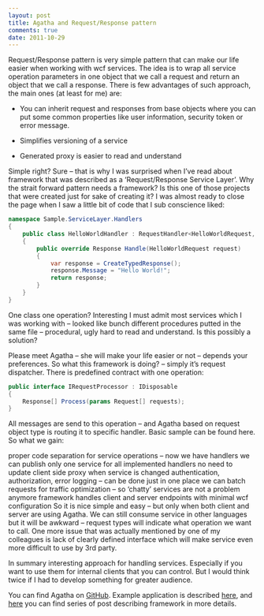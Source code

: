 ```yaml
--- 
layout: post
title: Agatha and Request/Response pattern
comments: true
date: 2011-10-29
---
```


Request/Response pattern is very simple pattern that can make our life easier when working with wcf services. The idea is to wrap all service operation parameters in one object that we call a request and return an object that we call a response. There is few advantages of such approach, the main ones (at least for me) are:

- You can inherit request and responses from base objects where you can put some common properties like user information, security token or error message.

- Simplifies versioning of a service

- Generated proxy is easier to read and understand

Simple right? Sure – that is why I was surprised when I’ve read about framework that was described as a ‘Request/Response Service Layer’. Why the strait forward pattern needs a framework? Is this one of those projects that were created just for sake of creating it? I was almost ready to close the page when I saw a little bit of code that I sub conscience liked:

``` csharp
namespace Sample.ServiceLayer.Handlers
{
    public class HelloWorldHandler : RequestHandler<HelloWorldRequest, HelloWorldResponse>
    {
        public override Response Handle(HelloWorldRequest request)
        {
            var response = CreateTypedResponse();
            response.Message = "Hello World!";
            return response;
        }
    }
}
```

One class one operation? Interesting I must admit most services which I was working with – looked like bunch different procedures putted in the same file – procedural, ugly hard to read and understand. Is this possibly a solution?

Please meet Agatha – she will make your life easier or not – depends your preferences. So what this framework is doing? – simply it’s request dispatcher. There is predefined contract with one operation:

``` csharp
public interface IRequestProcessor : IDisposable
{
    Response[] Process(params Request[] requests);
}
```

All messages are send to this operation – and Agatha based on request object type is routing it to specific handler. Basic sample can be found here. So what we gain:

proper code separation for service operations – now we have handlers
we can publish only one service for all implemented handlers
no need to update client side proxy when service is changed
authentication, authorization, error logging – can be done just in one place
we can batch requests for traffic optimization – so ‘chatty’ services are not a problem anymore
framework handles client and server endpoints with minimal wcf configuration
So it is nice simple and easy – but only when both client and server are using Agatha. We can still consume service in other languages but it will be awkward – request types will indicate what operation we want to call. One more issue that was actually mentioned by one of my colleagues is lack of clearly defined interface which will make service even more difficult to use by 3rd party.

In summary interesting approach for handling services. Especially if you want to use them for internal clients that you can control. But I would think twice if I had to develop something for greater audience.

You can find Agatha on [GitHub](https://github.com/davybrion/Agatha). Example application is described [here](http://davybrion.com/blog/2009/11/hello-world-with-agatha/), and [here](http://davybrion.com/blog/2009/11/requestresponse-service-layer-series/) you can find series of post describing framework in more details.